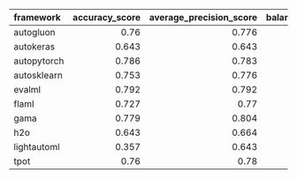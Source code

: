 | framework   |   accuracy_score |   average_precision_score |   balanced_accuracy_score |   cohen_kappa_score |   f1_score_macro |   f1_score_micro |   f1_score_weighted |   matthews_corrcoef |   precision_score |   recall_score |   roc_auc_score |   coverage_error |   label_ranking_average_precision_score |   label_ranking_loss | training_time   | test_time   |
|:------------|-----------------:|--------------------------:|--------------------------:|--------------------:|-----------------:|-----------------:|--------------------:|--------------------:|------------------:|---------------:|----------------:|-----------------:|----------------------------------------:|---------------------:|:----------------|:------------|
| autogluon   |            0.76  |                     0.776 |                     0.732 |               0.47  |            0.735 |            0.76  |               0.758 |               0.471 |             0.804 |          0.828 |           0.732 |               -1 |                                      -1 |                   -1 | 00:00:08        | 00:00:00    |
| autokeras   |            0.643 |                     0.643 |                     0.5   |               0     |            0.391 |            0.643 |               0.503 |               0     |             0.643 |          1     |           0.5   |               -1 |                                      -1 |                   -1 | 00:00:27        | 00:00:00    |
| autopytorch |            0.786 |                     0.783 |                     0.744 |               0.512 |            0.754 |            0.786 |               0.779 |               0.519 |             0.8   |          0.889 |           0.744 |               -1 |                                      -1 |                   -1 | 00:14:32        | 00:00:33    |
| autosklearn |            0.753 |                     0.776 |                     0.731 |               0.463 |            0.731 |            0.753 |               0.753 |               0.463 |             0.808 |          0.808 |           0.731 |               -1 |                                      -1 |                   -1 | 00:11:30        | 00:00:02    |
| evalml      |            0.792 |                     0.792 |                     0.758 |               0.532 |            0.765 |            0.792 |               0.788 |               0.536 |             0.813 |          0.879 |           0.758 |               -1 |                                      -1 |                   -1 | 00:10:01        | 00:00:00    |
| flaml       |            0.727 |                     0.77  |                     0.719 |               0.425 |            0.712 |            0.727 |               0.731 |               0.427 |             0.813 |          0.747 |           0.719 |               -1 |                                      -1 |                   -1 | 00:09:59        | 00:00:00    |
| gama        |            0.779 |                     0.804 |                     0.768 |               0.527 |            0.763 |            0.779 |               0.781 |               0.528 |             0.842 |          0.808 |           0.768 |               -1 |                                      -1 |                   -1 | 00:08:59        | 00:00:00    |
| h2o         |            0.643 |                     0.664 |                     0.544 |               0.103 |            0.524 |            0.643 |               0.592 |               0.122 |             0.667 |          0.889 |           0.544 |               -1 |                                      -1 |                   -1 | 00:09:54        | 00:00:00    |
| lightautoml |            0.357 |                     0.643 |                     0.5   |               0     |            0.263 |            0.357 |               0.188 |               0     |             0     |          0     |           0.5   |               -1 |                                      -1 |                   -1 | 00:00:10        | 00:00:00    |
| tpot        |            0.76  |                     0.78  |                     0.736 |               0.475 |            0.737 |            0.76  |               0.759 |               0.475 |             0.81  |          0.818 |           0.736 |               -1 |                                      -1 |                   -1 | 00:10:00        | 00:00:00    |